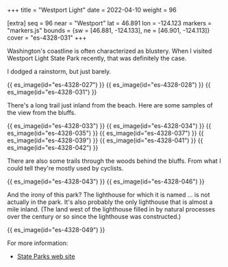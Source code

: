 +++
title = "Westport Light"
date = 2022-04-10
weight = 96

[extra]
seq = 96
near = "Westport"
lat = 46.891
lon = -124.123
markers = "markers.js"
bounds = {sw = [46.881, -124.133], ne = [46.901, -124.113]}
cover = "es-4328-031"
+++

Washington's coastline is often characterized as blustery. When I visited Westport Light State Park recently, that was definitely the case.

<!-- more -->

I dodged a rainstorm, but just barely.

{{ es_image(id="es-4328-027") }}
{{ es_image(id="es-4328-028") }}
{{ es_image(id="es-4328-031") }}

There's a long trail just inland from the beach. Here are some samples of the view from the bluffs.

{{ es_image(id="es-4328-033") }}
{{ es_image(id="es-4328-034") }}
{{ es_image(id="es-4328-035") }}
{{ es_image(id="es-4328-037") }}
{{ es_image(id="es-4328-039") }}
{{ es_image(id="es-4328-041") }}
{{ es_image(id="es-4328-042") }}

There are also some trails through the woods behind the bluffs. From what I could tell they're mostly used by cyclists.

{{ es_image(id="es-4328-043") }}
{{ es_image(id="es-4328-046") }}

And the irony of this park? The lighthouse for which it is named ... is not actually in the park. It's also probably the only lighthouse that is almost a mile inland. (The land west of the lighthouse filled in by natural processes over the century or so since the lighthouse was constructed.)

{{ es_image(id="es-4328-049") }}

For more information:

* [State Parks web site](https://www.parks.wa.gov/284/Westport-Light)
